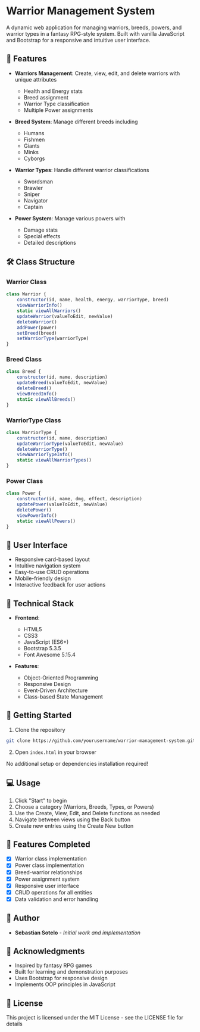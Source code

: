 # Warrior Management System

A dynamic web application for managing warriors, breeds, powers, and warrior types in a fantasy RPG-style system. Built with vanilla JavaScript and Bootstrap for a responsive and intuitive user interface.

## 🌟 Features

- **Warriors Management**: Create, view, edit, and delete warriors with unique attributes
  - Health and Energy stats
  - Breed assignment
  - Warrior Type classification
  - Multiple Power assignments

- **Breed System**: Manage different breeds including
  - Humans
  - Fishmen
  - Giants
  - Minks
  - Cyborgs

- **Warrior Types**: Handle different warrior classifications
  - Swordsman
  - Brawler
  - Sniper
  - Navigator
  - Captain

- **Power System**: Manage various powers with
  - Damage stats
  - Special effects
  - Detailed descriptions

## 🛠️ Class Structure

### Warrior Class
```javascript
class Warrior {
    constructor(id, name, health, energy, warriorType, breed)
    viewWarriorInfo()
    static viewAllWarriors()
    updateWarrior(valueToEdit, newValue)
    deleteWarrior()
    addPower(power)
    setBreed(breed)
    setWarriorType(warriorType)
}
```

### Breed Class
```javascript
class Breed {
    constructor(id, name, description)
    updateBreed(valueToEdit, newValue)
    deleteBreed()
    viewBreedInfo()
    static viewAllBreeds()
}
```

### WarriorType Class
```javascript
class WarriorType {
    constructor(id, name, description)
    updateWarriorType(valueToEdit, newValue)
    deleteWarriorType()
    viewWarriorTypeInfo()
    static viewAllWarriorTypes()
}
```

### Power Class
```javascript
class Power {
    constructor(id, name, dmg, effect, description)
    updatePower(valueToEdit, newValue)
    deletePower()
    viewPowerInfo()
    static viewAllPowers()
}
```

## 🎨 User Interface

- Responsive card-based layout
- Intuitive navigation system
- Easy-to-use CRUD operations
- Mobile-friendly design
- Interactive feedback for user actions

## 🔧 Technical Stack

- **Frontend**: 
  - HTML5
  - CSS3
  - JavaScript (ES6+)
  - Bootstrap 5.3.5
  - Font Awesome 5.15.4

- **Features**:
  - Object-Oriented Programming
  - Responsive Design
  - Event-Driven Architecture
  - Class-based State Management

## 🚀 Getting Started

1. Clone the repository
```bash
git clone https://github.com/yourusername/warrior-management-system.git
```

2. Open `index.html` in your browser

No additional setup or dependencies installation required!

## 💻 Usage

1. Click "Start" to begin
2. Choose a category (Warriors, Breeds, Types, or Powers)
3. Use the Create, View, Edit, and Delete functions as needed
4. Navigate between views using the Back button
5. Create new entries using the Create New button

## 🎯 Features Completed

- [x] Warrior class implementation
- [x] Power class implementation
- [x] Breed-warrior relationships
- [x] Power assignment system
- [x] Responsive user interface
- [x] CRUD operations for all entities
- [x] Data validation and error handling

## 👥 Author

- **Sebastian Sotelo** - *Initial work and implementation*

## 🙏 Acknowledgments

- Inspired by fantasy RPG games
- Built for learning and demonstration purposes
- Uses Bootstrap for responsive design
- Implements OOP principles in JavaScript

## 📜 License

This project is licensed under the MIT License - see the LICENSE file for details

